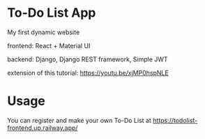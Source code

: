 # To-Do List App

My first dynamic website

frontend: React + Material UI

backend: Django, Django REST framework, Simple JWT

extension of this tutorial: https://youtu.be/xjMP0hspNLE

# Usage

You can register and make your own To-Do List at https://todolist-frontend.up.railway.app/
